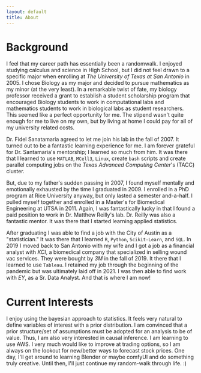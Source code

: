 ```yaml
---
layout: default
title: About
---
```


# Background
I feel that my career path has essentially been a randomwalk. I enjoyed studying calculus and science in High School, but 
I did not feel drawn to a specific major when enrolling at _The University of Texas at San Antonio_ in 2005.
I chose Biology as my major and decided to pursue mathematics as my minor (at the very least). In a remarkable twist of fate, 
my biology professor received a grant to establish a student scholarship program that encouraged Biology students to work in 
computational labs and mathematics students to work in biological labs as student researchers. This seemed like a perfect opportunity for me. The stipend wasn't quite
enough for me to live on my own, but by living at home I could pay for all of my university related costs. 

Dr. Fidel Sanatamaria agreed to let me join his lab in the fall of 2007. It turned out to be a fantastic learning experience for me. 
I am forever grateful for Dr. Santamaria's mentorship; I learned so much from him. It was there that I learned to use `MATLAB`, 
`MCell3`, `Linux`, create `bash` scripts and create parallel computing jobs on the _Texas Advanced Computing Center_'s (TACC) cluster.

But, due to my father's sudden passing in 2007, I found myself mentally and emotionally exhausted by the time I graduated in 2009. 
I enrolled in a PhD program at Rice University anyway, but only lasted a semester and-a-half. I pulled myself together and 
enrolled in a Master's for Biomedical Engineering at UTSA in 2011. Again, I was fantastically lucky in that I found a paid 
position to work in Dr. Matthew Reilly's lab. Dr. Reilly was also a fantastic mentor. It was there that I started learning
applied statistics.

After graduating I was able to find a job with the City of Austin as a "statistician." It was there that I learned `R`, `Python`, `Scikit-Learn`, and `SQL`.
In 2019 I moved back to San Antonio with my wife and I got a job as a financial analyst with *KCI*, a biomedical company that specialized in selling wound vac services.
They were bought by *3M* in the fall of 2019. It there that I learned to use `Tableau`. I retained my job through the beginning of the pandemic but was ultimately laid off in 2021.
I was then able to find work with *EY*, as a Sr. Data Analyst. And that is where I am now!

# Current Interests
I enjoy using the bayesian approach to statistics. It feels very natural to define variables of interest with a prior distribution. 
I am convinced that a prior structure/set of assumptions must be adopted for an analysis to be of value. Thus, I am also 
very interested in causal inference. I am learning to use AWS. I very much would like to improve at trading options, so I 
am always on the lookout for new/better ways to forecast stock prices. One day, I'll get around to learning Blender or 
maybe comfyUI and do something truly creative. Until then, I'll just continue my random-walk through life. :) 